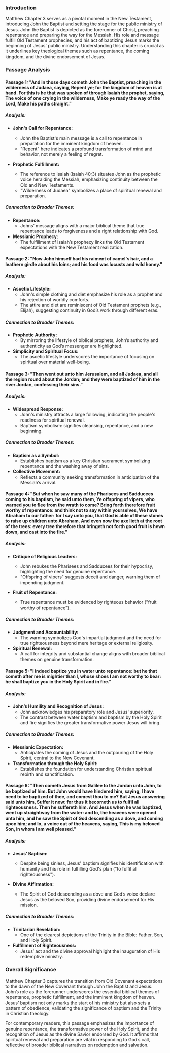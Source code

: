 ### Introduction

Matthew Chapter 3 serves as a pivotal moment in the New Testament, introducing John the Baptist and setting the stage for the public ministry of Jesus. John the Baptist is depicted as the forerunner of Christ, preaching repentance and preparing the way for the Messiah. His role and message fulfill Old Testament prophecies, and his act of baptizing Jesus marks the beginning of Jesus' public ministry. Understanding this chapter is crucial as it underlines key theological themes such as repentance, the coming kingdom, and the divine endorsement of Jesus.

### Passage Analysis

#### Passage 1: "And in those days cometh John the Baptist, preaching in the wilderness of Judaea, saying, Repent ye; for the kingdom of heaven is at hand. For this is he that was spoken of through Isaiah the prophet, saying, The voice of one crying in the wilderness, Make ye ready the way of the Lord, Make his paths straight."

##### Analysis:
- **John's Call for Repentance:**
   - John the Baptist's main message is a call to repentance in preparation for the imminent kingdom of heaven.
   - "Repent" here indicates a profound transformation of mind and behavior, not merely a feeling of regret.
  
- **Prophetic Fulfillment:**
   - The reference to Isaiah (Isaiah 40:3) situates John as the prophetic voice heralding the Messiah, emphasizing continuity between the Old and New Testaments.
   - "Wilderness of Judaea" symbolizes a place of spiritual renewal and preparation.

##### Connection to Broader Themes:
- **Repentance:**
   - Johns’ message aligns with a major biblical theme that true repentance leads to forgiveness and a right relationship with God.
- **Messianic Prophecy:**
   - The fulfillment of Isaiah’s prophecy links the Old Testament expectations with the New Testament realization.

#### Passage 2: "Now John himself had his raiment of camel's hair, and a leathern girdle about his loins; and his food was locusts and wild honey."

##### Analysis:
- **Ascetic Lifestyle:**
   - John's simple clothing and diet emphasize his role as a prophet and his rejection of worldly comforts.
   - The attire and diet are reminiscent of Old Testament prophets (e.g., Elijah), suggesting continuity in God’s work through different eras.

##### Connection to Broader Themes:
- **Prophetic Authority:**
   - By mirroring the lifestyle of biblical prophets, John’s authority and authenticity as God’s messenger are highlighted.
- **Simplicity and Spiritual Focus:**
   - The ascetic lifestyle underscores the importance of focusing on spiritual over material well-being.

#### Passage 3: "Then went out unto him Jerusalem, and all Judaea, and all the region round about the Jordan; and they were baptized of him in the river Jordan, confessing their sins."

##### Analysis:
- **Widespread Response:**
   - John's ministry attracts a large following, indicating the people's readiness for spiritual renewal.
   - Baptism symbolism: signifies cleansing, repentance, and a new beginning.

##### Connection to Broader Themes:
- **Baptism as a Symbol:**
   - Establishes baptism as a key Christian sacrament symbolizing repentance and the washing away of sins.
- **Collective Movement:**
   - Reflects a community seeking transformation in anticipation of the Messiah’s arrival.

#### Passage 4: "But when he saw many of the Pharisees and Sadducees coming to his baptism, he said unto them, Ye offspring of vipers, who warned you to flee from the wrath to come? Bring forth therefore fruit worthy of repentance: and think not to say within yourselves, We have Abraham to our father: for I say unto you, that God is able of these stones to raise up children unto Abraham. And even now the axe lieth at the root of the trees: every tree therefore that bringeth not forth good fruit is hewn down, and cast into the fire."

##### Analysis:
- **Critique of Religious Leaders:**
  - John rebukes the Pharisees and Sadducees for their hypocrisy, highlighting the need for genuine repentance.
  - "Offspring of vipers" suggests deceit and danger, warning them of impending judgment.

- **Fruit of Repentance:**
  - True repentance must be evidenced by righteous behavior ("fruit worthy of repentance").

##### Connection to Broader Themes:
- **Judgment and Accountability:**
  - The warning symbolizes God's impartial judgment and the need for true righteousness beyond mere heritage or external religiosity.
- **Spiritual Renewal:**
  - A call for integrity and substantial change aligns with broader biblical themes on genuine transformation.

#### Passage 5: "I indeed baptize you in water unto repentance: but he that cometh after me is mightier than I, whose shoes I am not worthy to bear: he shall baptize you in the Holy Spirit and in fire."

##### Analysis:
- **John’s Humility and Recognition of Jesus:**
   - John acknowledges his preparatory role and Jesus' superiority.
   - The contrast between water baptism and baptism by the Holy Spirit and fire signifies the greater transformative power Jesus will bring.

##### Connection to Broader Themes:
- **Messianic Expectation:**
  - Anticipates the coming of Jesus and the outpouring of the Holy Spirit, central to the New Covenant.
- **Transformation through the Holy Spirit:**
  - Establishes the foundation for understanding Christian spiritual rebirth and sanctification.

#### Passage 6: "Then cometh Jesus from Galilee to the Jordan unto John, to be baptized of him. But John would have hindered him, saying, I have need to be baptized of thee, and comest thou to me? But Jesus answering said unto him, Suffer it now: for thus it becometh us to fulfil all righteousness. Then he suffereth him. And Jesus when he was baptized, went up straightway from the water: and lo, the heavens were opened unto him, and he saw the Spirit of God descending as a dove, and coming upon him; and lo, a voice out of the heavens, saying, This is my beloved Son, in whom I am well pleased."

##### Analysis:
- **Jesus’ Baptism:**
  - Despite being sinless, Jesus' baptism signifies his identification with humanity and his role in fulfilling God's plan ("to fulfil all righteousness").

- **Divine Affirmation:**
  - The Spirit of God descending as a dove and God’s voice declare Jesus as the beloved Son, providing divine endorsement for His mission.

##### Connection to Broader Themes:
- **Trinitarian Revelation:**
  - One of the clearest depictions of the Trinity in the Bible: Father, Son, and Holy Spirit.
- **Fulfillment of Righteousness:**
  - Jesus’ act and the divine approval highlight the inauguration of His redemptive ministry.

### Overall Significance

Matthew Chapter 3 captures the transition from Old Covenant expectations to the dawn of the New Covenant through John the Baptist and Jesus. John’s role as the forerunner underscores the essential biblical themes of repentance, prophetic fulfillment, and the imminent kingdom of heaven. Jesus’ baptism not only marks the start of his ministry but also sets a pattern of obedience, validating the significance of baptism and the Trinity in Christian theology.

For contemporary readers, this passage emphasizes the importance of genuine repentance, the transformative power of the Holy Spirit, and the recognition of Jesus as the divine Savior endorsed by God. It affirms that spiritual renewal and preparation are vital in responding to God’s call, reflective of broader biblical narratives on redemption and salvation.